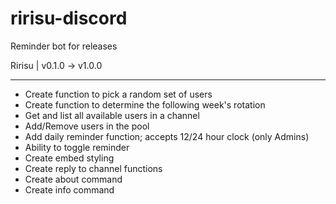 # ririsu-discord

Reminder bot for releases

Ririsu | v0.1.0 -> v1.0.0

---

- Create function to pick a random set of users
- Create function to determine the following week's rotation
- Get and list all available users in a channel
- Add/Remove users in the pool
- Add daily reminder function; accepts 12/24 hour clock (only Admins)
- Ability to toggle reminder
- Create embed styling
- Create reply to channel functions
- Create about command
- Create info command
